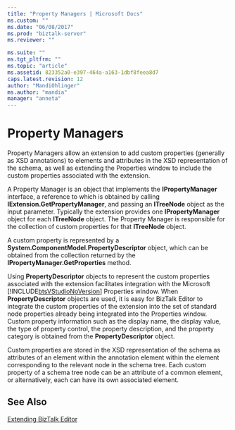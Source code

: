 ```yaml
---
title: "Property Managers | Microsoft Docs"
ms.custom: ""
ms.date: "06/08/2017"
ms.prod: "biztalk-server"
ms.reviewer: ""

ms.suite: ""
ms.tgt_pltfrm: ""
ms.topic: "article"
ms.assetid: 823352a0-e397-464a-a163-1dbf8feea8d7
caps.latest.revision: 12
author: "MandiOhlinger"
ms.author: "mandia"
manager: "anneta"
---
```

# Property Managers
Property Managers allow an extension to add custom properties (generally as XSD annotations) to elements and attributes in the XSD representation of the schema, as well as extending the Properties window to include the custom properties associated with the extension.  
  
 A Property Manager is an object that implements the **IPropertyManager** interface, a reference to which is obtained by calling **IExtension.GetPropertyManager**, and passing an **ITreeNode** object as the input parameter. Typically the extension provides one **IPropertyManager** object for each **ITreeNode** object. The Property Manager is responsible for the collection of custom properties for that **ITreeNode** object.  
  
 A custom property is represented by a **System.ComponentModel.PropertyDescriptor** object, which can be obtained from the collection returned by the **IPropertyManager.GetProperties** method.  
  
 Using **PropertyDescriptor** objects to represent the custom properties associated with the extension facilitates integration with the Microsoft [!INCLUDE[btsVStudioNoVersion](../includes/btsvstudionoversion-md.md)] Properties window. When **PropertyDescriptor** objects are used, it is easy for BizTalk Editor to integrate the custom properties of the extension into the set of standard node properties already being integrated into the Properties window. Custom property information such as the display name, the display value, the type of property control, the property description, and the property category is obtained from the **PropertyDescriptor** object.  
  
 Custom properties are stored in the XSD representation of the schema as attributes of an element within the annotation element within the element corresponding to the relevant node in the schema tree. Each custom property of a schema tree node can be an attribute of a common element, or alternatively, each can have its own associated element.  
  
## See Also  
 [Extending BizTalk Editor](../core/extending-biztalk-editor.md)